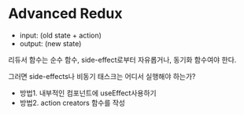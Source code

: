 # Advanced Redux

- input: (old state + action)
- output: (new state)

리듀서 함수는 순수 함수, side-effect로부터 자유롭거나, 동기화 함수여야 한다.

그러면 side-effects나 비동기 태스크는 어디서 실행해야 하는가?

- 방법1. 내부적인 컴포넌트에 useEffect사용하기
- 방법2. action creators 함수를 작성
